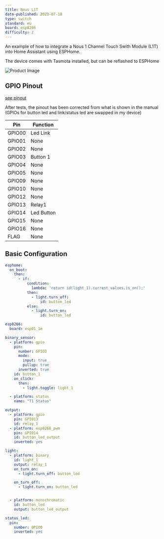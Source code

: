 ```yaml
---
title: Nous L1T
date-published: 2023-07-10
type: switch
standard: eu
board: esp8266
difficulty: 2 
---
```


An example of how to integrate a Nous 1 Channel Touch Swith Module (L1T) into Home Assistant
using ESPHome.

The device comes with Tasmota installed, but can be reflashed to ESPHome


![Product Image](/nous_L1T.webp "Product Image")


## GPIO Pinout

[see pinout](https://nous.technology/product/l1t.html?show=manual)

After tests, the pinout has been corrected from what is shown in the manual (GPIOs for button led and link/status led are swapped in my device) 

| Pin    | Function   |
| ------ | ---------- |
| GPIO00 | Led Link   |
| GPIO01 | None       |
| GPIO02 | None       |
| GPIO03 | Button 1   |
| GPIO04 | None       |
| GPIO05 | None       |
| GPIO09 | None       |
| GPIO10 | None       |
| GPIO12 | None       |
| GPIO13 | Relay1     |
| GPIO14 | Led Button |
| GPIO15 | None       |
| GPIO16 | None       |
|  FLAG  | None       |

## Basic Configuration

``` yaml
esphome:
  on_boot:
    then:
      - if:
          condition:
            lambda: 'return id(light_1).current_values.is_on();'
          then:
            - light.turn_off:
                id: button_led
          else:
            - light.turn_on:
                id: button_led

esp8266:
  board: esp01_1m

binary_sensor:
  - platform: gpio
    pin:
      number: GPIO3
      mode:
        input: true
        pullup: true
      inverted: true
    id: button_1
    on_click:
      then:
        - light.toggle: light_1

  - platform: status
    name: "T1 Status"

output:
  - platform: gpio
    pin: GPIO13
    id: relay_1
  - platform: esp8266_pwm
    pin: GPIO14
    id: button_led_output
    inverted: yes

light:
  - platform: binary
    id: light_1
    output: relay_1
    on_turn_on:
      - light.turn_off: button_led

    on_turn_off:
      - light.turn_on: button_led


  - platform: monochromatic
    id: button_led
    output: button_led_output

status_led:
  pin:
    number: GPIO0
    inverted: yes

```
